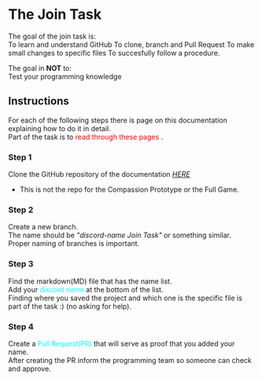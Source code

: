 # The Join Task

The goal of the join task is: </br>
To learn and understand GitHub
To clone, branch and Pull Request
To make small changes to specific files
To succesfully follow a procedure.

The goal in **NOT** to: </br>
Test your programming knowledge

## Instructions

For each of the following steps there is page on this documentation explaining how to do it in detail.</br>
Part of the task is to <span style="color:red">read through these pages </span>.

### Step 1

Clone the GitHub repository of the documentation *[ΗΕRΕ](https://github.com/P1Gaming/P1-OM-Info)*
- This is not the repo for the Compassion Prototype or the Full Game.


### Step 2

Create a new branch. </br>
The name should be *"discord-name Join Task"* or something similar.</br>
Proper naming of branches is important.

### Step 3

Find the markdown(MD) file that has the name list. </br>
Add your <span style="color:cyan">discord name </span> at the bottom of the list. </br>
Finding where you saved the project and which one is the specific file is part of the task :) (no asking for help).

### Step 4

Create a <span style="color:cyan">Pull Request(PR) </span>that will serve as proof that you added your name. </br>
After creating the PR inform the programming team so someone can check and approve.